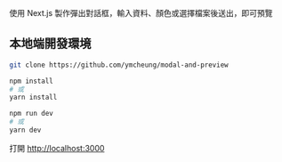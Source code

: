 使用 Next.js 製作彈出對話框，輸入資料、顏色或選擇檔案後送出，即可預覽

## 本地端開發環境

```bash
git clone https://github.com/ymcheung/modal-and-preview

npm install
# 或
yarn install

npm run dev
# 或
yarn dev
```

打開 [http://localhost:3000](http://localhost:3000)
